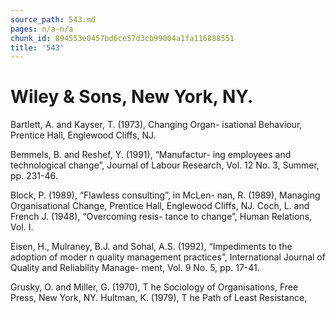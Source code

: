 ```yaml
---
source_path: 543.md
pages: n/a-n/a
chunk_id: 894553e0457bd6ce57d3cb99004a1fa116888551
title: '543'
---
```

# Wiley & Sons, New York, NY.

Bartlett, A. and Kayser, T. (1973), Changing Organ- isational Behaviour, Prentice Hall, Englewood Cliffs, NJ.

Bemmels, B. and Reshef, Y. (1991), “Manufactur- ing employees and technological change”, Journal of Labour Research, Vol. 12 No. 3, Summer, pp. 231-46.

Block, P. (1989), “Flawless consulting”, in McLen- nan, R. (1989), Managing Organisational Change, Prentice Hall, Englewood Cliffs, NJ. Coch, L. and French J. (1948), “Overcoming resis- tance to change”, Human Relations, Vol. I.

Eisen, H., Mulraney, B.J. and Sohal, A.S. (1992), “Impediments to the adoption of moder n quality management practices”, International Journal of Quality and Reliability Manage- ment, Vol. 9 No. 5, pp. 17-41.

Grusky, O. and Miller, G. (1970), T he Sociology of Organisations, Free Press, New York, NY. Hultman, K. (1979), T he Path of Least Resistance,
